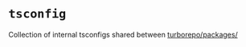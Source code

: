 # `tsconfig`

Collection of internal tsconfigs shared between [turborepo/packages/](https://github.com/vercel/turborepo/tree/main/packages)
